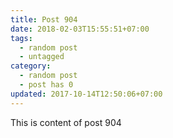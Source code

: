 ```yaml
---
title: Post 904
date: 2018-02-03T15:55:51+07:00
tags:
  - random post
  - untagged
category:
  - random post
  - post has 0
updated: 2017-10-14T12:50:06+07:00
---
```

This is content of post 904